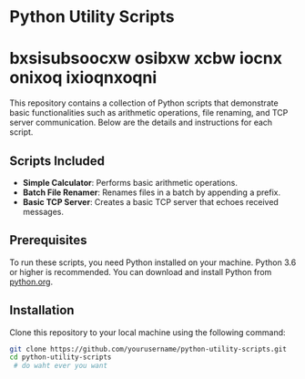 # Python Utility Scripts 
# bxsisubsoocxw osibxw xcbw iocnx onixoq ixioqnxoqni
This repository contains a collection of Python scripts that demonstrate basic functionalities such as arithmetic operations, file renaming, and TCP server communication. Below are the details and instructions for each script.

## Scripts Included

- **Simple Calculator**: Performs basic arithmetic operations.
- **Batch File Renamer**: Renames files in a batch by appending a prefix.
- **Basic TCP Server**: Creates a basic TCP server that echoes received messages.

## Prerequisites

To run these scripts, you need Python installed on your machine. Python 3.6 or higher is recommended. You can download and install Python from [python.org](https://www.python.org/downloads/).

## Installation

Clone this repository to your local machine using the following command:

```bash
git clone https://github.com/yourusername/python-utility-scripts.git
cd python-utility-scripts
 # do waht ever you want 
